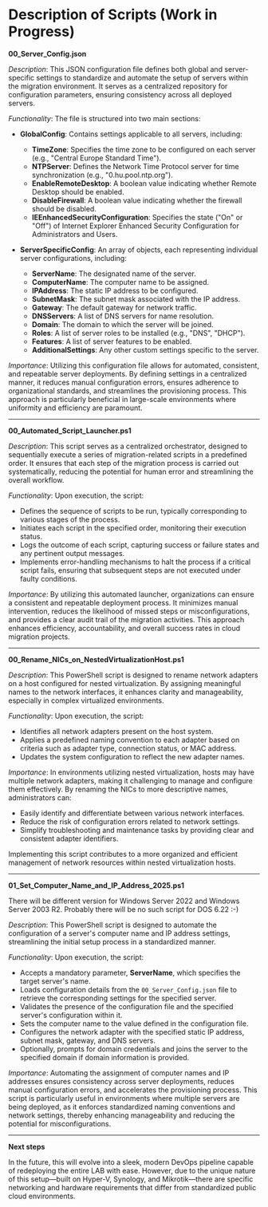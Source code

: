 # Description of Scripts (Work in Progress)

**00_Server_Config.json**

   *Description*: This JSON configuration file defines both global and server-specific settings to standardize and automate the setup of servers within the migration environment. It serves as a centralized repository for configuration parameters, ensuring consistency across all deployed servers.

   *Functionality*: The file is structured into two main sections:

   - **GlobalConfig**: Contains settings applicable to all servers, including:
     - **TimeZone**: Specifies the time zone to be configured on each server (e.g., "Central Europe Standard Time").
     - **NTPServer**: Defines the Network Time Protocol server for time synchronization (e.g., "0.hu.pool.ntp.org").
     - **EnableRemoteDesktop**: A boolean value indicating whether Remote Desktop should be enabled.
     - **DisableFirewall**: A boolean value indicating whether the firewall should be disabled.
     - **IEEnhancedSecurityConfiguration**: Specifies the state ("On" or "Off") of Internet Explorer Enhanced Security Configuration for Administrators and Users.

   - **ServerSpecificConfig**: An array of objects, each representing individual server configurations, including:
     - **ServerName**: The designated name of the server.
     - **ComputerName**: The computer name to be assigned.
     - **IPAddress**: The static IP address to be configured.
     - **SubnetMask**: The subnet mask associated with the IP address.
     - **Gateway**: The default gateway for network traffic.
     - **DNSServers**: A list of DNS servers for name resolution.
     - **Domain**: The domain to which the server will be joined.
     - **Roles**: A list of server roles to be installed (e.g., "DNS", "DHCP").
     - **Features**: A list of server features to be enabled.
     - **AdditionalSettings**: Any other custom settings specific to the server.

   *Importance*: Utilizing this configuration file allows for automated, consistent, and repeatable server deployments. By defining settings in a centralized manner, it reduces manual configuration errors, ensures adherence to organizational standards, and streamlines the provisioning process. This approach is particularly beneficial in large-scale environments where uniformity and efficiency are paramount.

---

**00_Automated_Script_Launcher.ps1**

   *Description*: This script serves as a centralized orchestrator, designed to sequentially execute a series of migration-related scripts in a predefined order. It ensures that each step of the migration process is carried out systematically, reducing the potential for human error and streamlining the overall workflow.

   *Functionality*: Upon execution, the script:

   - Defines the sequence of scripts to be run, typically corresponding to various stages of the process.
   - Initiates each script in the specified order, monitoring their execution status.
   - Logs the outcome of each script, capturing success or failure states and any pertinent output messages.
   - Implements error-handling mechanisms to halt the process if a critical script fails, ensuring that subsequent steps are not executed under faulty conditions.

   *Importance*: By utilizing this automated launcher, organizations can ensure a consistent and repeatable deployment process. It minimizes manual intervention, reduces the likelihood of missed steps or misconfigurations, and provides a clear audit trail of the migration activities. This approach enhances efficiency, accountability, and overall success rates in cloud migration projects.


---

**00_Rename_NICs_on_NestedVirtualizationHost.ps1**

*Description*: This PowerShell script is designed to rename network adapters on a host configured for nested virtualization. By assigning meaningful names to the network interfaces, it enhances clarity and manageability, especially in complex virtualized environments.

*Functionality*: Upon execution, the script:

- Identifies all network adapters present on the host system.
- Applies a predefined naming convention to each adapter based on criteria such as adapter type, connection status, or MAC address.
- Updates the system configuration to reflect the new adapter names.

*Importance*: In environments utilizing nested virtualization, hosts may have multiple network adapters, making it challenging to manage and configure them effectively. By renaming the NICs to more descriptive names, administrators can:

- Easily identify and differentiate between various network interfaces.
- Reduce the risk of configuration errors related to network settings.
- Simplify troubleshooting and maintenance tasks by providing clear and consistent adapter identifiers.

Implementing this script contributes to a more organized and efficient management of network resources within nested virtualization hosts.

---

**01_Set_Computer_Name_and_IP_Address_2025.ps1**

There will be different version for Windows Server 2022 and Windows Server 2003 R2. Probably there will be no such script for DOS 6.22 :-)

*Description*: This PowerShell script is designed to automate the configuration of a server's computer name and IP address settings, streamlining the initial setup process in a standardized manner. 

*Functionality*: Upon execution, the script:

- Accepts a mandatory parameter, **ServerName**, which specifies the target server's name.
- Loads configuration details from the `00_Server_Config.json` file to retrieve the corresponding settings for the specified server.
- Validates the presence of the configuration file and the specified server's configuration within it.
- Sets the computer name to the value defined in the configuration file.
- Configures the network adapter with the specified static IP address, subnet mask, gateway, and DNS servers.
- Optionally, prompts for domain credentials and joins the server to the specified domain if domain information is provided.

*Importance*: Automating the assignment of computer names and IP addresses ensures consistency across server deployments, reduces manual configuration errors, and accelerates the provisioning process. This script is particularly useful in environments where multiple servers are being deployed, as it enforces standardized naming conventions and network settings, thereby enhancing manageability and reducing the potential for misconfigurations.

---


**Next steps**


   In the future, this will evolve into a sleek, modern DevOps pipeline capable of redeploying the entire LAB with ease. However, due to the unique nature of this setup—built on Hyper-V, Synology, and Mikrotik—there are specific networking and hardware requirements that differ from standardized public cloud environments.
